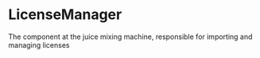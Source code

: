 # LicenseManager
The component at the juice mixing machine, responsible for importing and managing licenses
